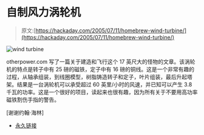 # 自制风力涡轮机

> 原文:[https://hackaday.com/2005/07/11/homebrew-wind-turbine/](https://hackaday.com/2005/07/11/homebrew-wind-turbine/)

![wind turbine](../Images/194bf207037ef12d6d50635b0403a3cc.png)

otherpower.com 写了一篇关于建造和飞行这个 17 英尺大的怪物的文章。该涡轮机的特点是转子中有 25 磅的磁铁，定子中有 16 磅的铜线。这是一个非常有趣的过程，从轴承组装，到线圈模型，树脂铸造转子和定子，叶片组装，最后升起塔架。结果是一台涡轮机可以承受超过 60 英里/小时的风速，并已知可以产生 3.8 千瓦的功率。这是一个很好的项目，读起来也很有趣，因为所有关于不要用高功率磁铁割伤手指的警告。

[谢谢约翰·海林]

*   [永久链接](http://www.otherpower.com/17page1.html)